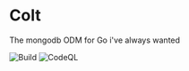 # Colt
The mongodb ODM for Go i've always wanted

![Build](https://github.com/jensteichert/webvitals_exporter/workflows/Build/badge.svg)
![CodeQL](https://github.com/jensteichert/webvitals_exporter/workflows/CodeQL/badge.svg)


